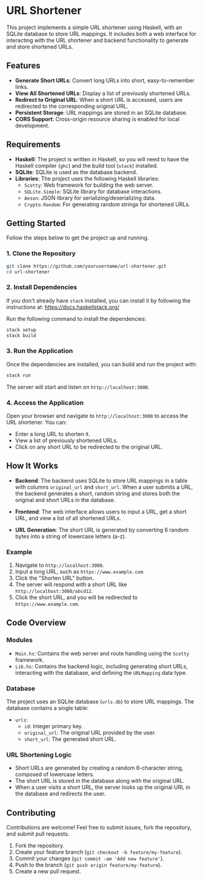 # URL Shortener

This project implements a simple URL shortener using Haskell, with an SQLite database to store URL mappings. It includes both a web interface for interacting with the URL shortener and backend functionality to generate and store shortened URLs.

## Features

- **Generate Short URLs**: Convert long URLs into short, easy-to-remember links.
- **View All Shortened URLs**: Display a list of previously shortened URLs.
- **Redirect to Original URL**: When a short URL is accessed, users are redirected to the corresponding original URL.
- **Persistent Storage**: URL mappings are stored in an SQLite database.
- **CORS Support**: Cross-origin resource sharing is enabled for local development.

## Requirements

- **Haskell**: The project is written in Haskell, so you will need to have the Haskell compiler (`ghc`) and the build tool (`stack`) installed.
- **SQLite**: SQLite is used as the database backend.
- **Libraries**: The project uses the following Haskell libraries:
  - `Scotty`: Web framework for building the web server.
  - `SQLite.Simple`: SQLite library for database interactions.
  - `Aeson`: JSON library for serializing/deserializing data.
  - `Crypto.Random`: For generating random strings for shortened URLs.

## Getting Started

Follow the steps below to get the project up and running.

### 1. Clone the Repository

```bash
git clone https://github.com/yourusername/url-shortener.git
cd url-shortener
```

### 2. Install Dependencies

If you don't already have `stack` installed, you can install it by following the instructions at: https://docs.haskellstack.org/

Run the following command to install the dependencies:

```bash
stack setup
stack build
```

### 3. Run the Application

Once the dependencies are installed, you can build and run the project with:

```bash
stack run
```

The server will start and listen on `http://localhost:3000`.

### 4. Access the Application

Open your browser and navigate to `http://localhost:3000` to access the URL shortener. You can:

- Enter a long URL to shorten it.
- View a list of previously shortened URLs.
- Click on any short URL to be redirected to the original URL.

## How It Works

- **Backend**: The backend uses SQLite to store URL mappings in a table with columns `original_url` and `short_url`. When a user submits a URL, the backend generates a short, random string and stores both the original and short URLs in the database.
  
- **Frontend**: The web interface allows users to input a URL, get a short URL, and view a list of all shortened URLs.

- **URL Generation**: The short URL is generated by converting 6 random bytes into a string of lowercase letters (a-z).

### Example

1. Navigate to `http://localhost:3000`.
2. Input a long URL, such as `https://www.example.com`.
3. Click the "Shorten URL" button.
4. The server will respond with a short URL like `http://localhost:3000/abcd12`.
5. Click the short URL, and you will be redirected to `https://www.example.com`.

## Code Overview

### Modules

- `Main.hs`: Contains the web server and route handling using the `Scotty` framework.
- `Lib.hs`: Contains the backend logic, including generating short URLs, interacting with the database, and defining the `URLMapping` data type.

### Database

The project uses an SQLite database (`urls.db`) to store URL mappings. The database contains a single table:

- `urls`:
  - `id`: Integer primary key.
  - `original_url`: The original URL provided by the user.
  - `short_url`: The generated short URL.

### URL Shortening Logic

- Short URLs are generated by creating a random 6-character string, composed of lowercase letters.
- The short URL is stored in the database along with the original URL.
- When a user visits a short URL, the server looks up the original URL in the database and redirects the user.


## Contributing

Contributions are welcome! Feel free to submit issues, fork the repository, and submit pull requests.

1. Fork the repository.
2. Create your feature branch (`git checkout -b feature/my-feature`).
3. Commit your changes (`git commit -am 'Add new feature'`).
4. Push to the branch (`git push origin feature/my-feature`).
5. Create a new pull request.
